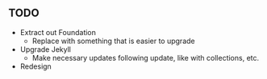 TODO
---
- Extract out Foundation
  - Replace with something that is easier to upgrade
- Upgrade Jekyll
  - Make necessary updates following update, like with collections, etc.
- Redesign
